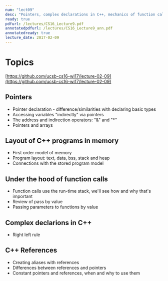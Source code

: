 ```yaml
---
num: "lect09"
desc: "Pointers, complex declarations in C++, mechanics of function calls (stack), passing parameters to functions by value and address"
ready: true
pdfurl: /lectures/CS16_Lecture9.pdf
annotatedpdfurl: /lectures/CS16_Lecture9_ann.pdf
annotatedready: true
lecture_date: 2017-02-09 
---
```


# Topics
[https://github.com/ucsb-cs16-wi17/lecture-02-09](https://github.com/ucsb-cs16-wi17/lecture-02-09)

## Pointers
* Pointer declaration - difference/similarities with declaring basic types
* Accessing variables "indirectly" via pointers
* The address and indirection operators: "&" and "*"
* Pointers and arrays

## Layout of C++ programs in memory
* First order model of memory
* Program layout: text, data, bss, stack and heap
* Connections with the stored program model

## Under the hood of function calls
* Function calls use the run-time stack, we'll see how and why that's important
* Review of pass by value
* Passing parameters to functions by value 

## Complex declarions in C++
* Right left rule

## C++ References
* Creating aliases with references
* Differences between references and pointers
* Constant pointers and references, when and why to use them
